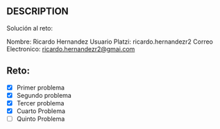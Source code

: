 ## DESCRIPTION

Solución al reto:

Nombre: Ricardo Hernandez
Usuario Platzi: ricardo.hernandezr2
Correo Electronico: ricardo.hernandezr2@gmai.com

## Reto:

- [x] Primer problema
- [x] Segundo problema
- [x] Tercer problema
- [x] Cuarto Problema
- [ ] Quinto Problema
